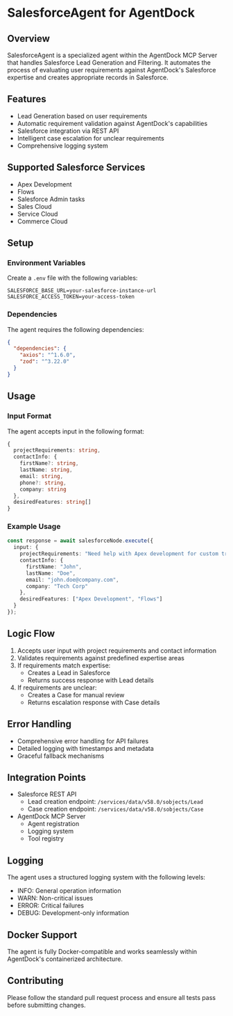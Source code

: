 # SalesforceAgent for AgentDock

## Overview
SalesforceAgent is a specialized agent within the AgentDock MCP Server that handles Salesforce Lead Generation and Filtering. It automates the process of evaluating user requirements against AgentDock's Salesforce expertise and creates appropriate records in Salesforce.

## Features
- Lead Generation based on user requirements
- Automatic requirement validation against AgentDock's capabilities
- Salesforce integration via REST API
- Intelligent case escalation for unclear requirements
- Comprehensive logging system

## Supported Salesforce Services
- Apex Development
- Flows
- Salesforce Admin tasks
- Sales Cloud
- Service Cloud
- Commerce Cloud

## Setup

### Environment Variables
Create a `.env` file with the following variables:
```env
SALESFORCE_BASE_URL=your-salesforce-instance-url
SALESFORCE_ACCESS_TOKEN=your-access-token
```

### Dependencies
The agent requires the following dependencies:
```json
{
  "dependencies": {
    "axios": "^1.6.0",
    "zod": "^3.22.0"
  }
}
```

## Usage

### Input Format
The agent accepts input in the following format:
```typescript
{
  projectRequirements: string,
  contactInfo: {
    firstName?: string,
    lastName: string,
    email: string,
    phone?: string,
    company: string
  },
  desiredFeatures: string[]
}
```

### Example Usage
```typescript
const response = await salesforceNode.execute({
  input: {
    projectRequirements: "Need help with Apex development for custom triggers",
    contactInfo: {
      firstName: "John",
      lastName: "Doe",
      email: "john.doe@company.com",
      company: "Tech Corp"
    },
    desiredFeatures: ["Apex Development", "Flows"]
  }
});
```

## Logic Flow
1. Accepts user input with project requirements and contact information
2. Validates requirements against predefined expertise areas
3. If requirements match expertise:
   - Creates a Lead in Salesforce
   - Returns success response with Lead details
4. If requirements are unclear:
   - Creates a Case for manual review
   - Returns escalation response with Case details

## Error Handling
- Comprehensive error handling for API failures
- Detailed logging with timestamps and metadata
- Graceful fallback mechanisms

## Integration Points
- Salesforce REST API
  - Lead creation endpoint: `/services/data/v58.0/sobjects/Lead`
  - Case creation endpoint: `/services/data/v58.0/sobjects/Case`
- AgentDock MCP Server
  - Agent registration
  - Logging system
  - Tool registry

## Logging
The agent uses a structured logging system with the following levels:
- INFO: General operation information
- WARN: Non-critical issues
- ERROR: Critical failures
- DEBUG: Development-only information

## Docker Support
The agent is fully Docker-compatible and works seamlessly within AgentDock's containerized architecture.

## Contributing
Please follow the standard pull request process and ensure all tests pass before submitting changes.
